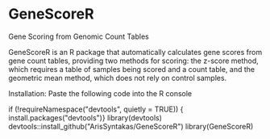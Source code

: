 # GeneScoreR
Gene Scoring from Genomic Count Tables

GeneScoreR is an R package that automatically calculates gene scores from gene count tables, providing two methods for scoring: the z-score method, which requires a table of samples being scored and a count table, and the geometric mean method, which does not rely on control samples.

Installation:
Paste the following code into the R console

if (!requireNamespace("devtools", quietly = TRUE)) {
  install.packages("devtools")}
library(devtools)
devtools::install_github("ArisSyntakas/GeneScoreR")
library(GeneScoreR)
